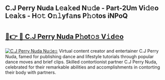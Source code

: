 ## C.J Perry Nuda L𝚎a𝚔ed N𝚞𝚍e - Part-2Um Vi𝚍𝚎o L𝚎a𝚔s - H𝚘𝚝 O𝚗𝚕yf𝚊ns P𝚑𝚘tos iNPoQ

# <h2><a href="http://kf4w3u.oniu.top/?m=C.J+Perry+Nuda">🔗👉 🔴 C.J Perry Nuda P𝚑ot𝚘𝚜 V𝚒d𝚎o</a></h2>

[![C.J Perry Nuda Nu𝚍e𝚜](https://i.imgur.com/0qMVB7G.gif)](http://kf4w3u.oniu.top/?m=C.J+Perry+Nuda)
Virtual content creator and entertainer C.J Perry Nuda, famed for publishing dance and lifestyle tutorials through popular dance moves and brief clips. Skilled contortionist partner C.J Perry Nuda, celebrated for their remarkable abilities and accomplishments in contorting their body with partners.  
